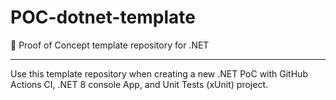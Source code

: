 # POC-dotnet-template

🔬 Proof of Concept template repository for .NET

---

Use this template repository when creating a new .NET PoC with GitHub Actions CI, .NET 8 console App, and Unit Tests (xUnit) project. 
